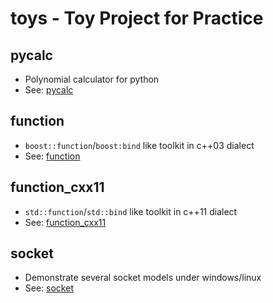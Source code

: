 # toys - Toy Project for Practice

## pycalc
- Polynomial calculator for python
- See: [pycalc](pycalc)

## function
- `boost::function`/`boost:bind` like toolkit in c++03 dialect
- See: [function](function)

## function_cxx11
- `std::function`/`std::bind` like toolkit in c++11 dialect
- See: [function_cxx11](function_cxx11)

## socket
- Demonstrate several socket models under windows/linux
- See: [socket](socket)
